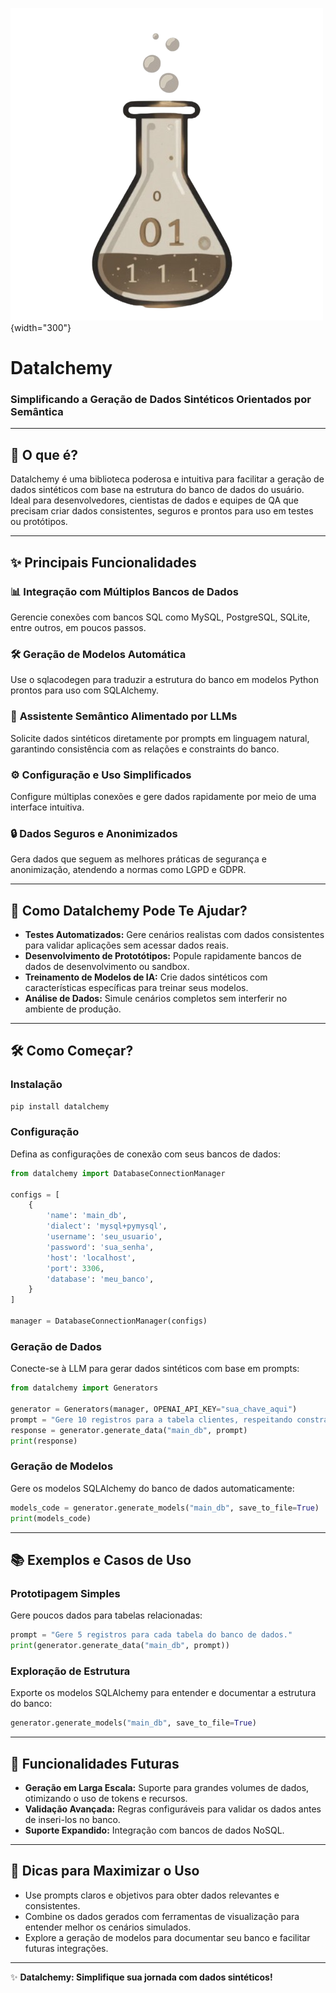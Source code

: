 ![Datalchemy](assets/DATALCHEMY_.png){width="300"}

# **Datalchemy**


### **Simplificando a Geração de Dados Sintéticos Orientados por Semântica**

---

## 📌 **O que é?**

Datalchemy é uma biblioteca poderosa e intuitiva para facilitar a geração de dados sintéticos com base na estrutura do banco de dados do usuário. Ideal para desenvolvedores, cientistas de dados e equipes de QA que precisam criar dados consistentes, seguros e prontos para uso em testes ou protótipos.

---

## ✨ **Principais Funcionalidades**

### 📊 **Integração com Múltiplos Bancos de Dados**
Gerencie conexões com bancos SQL como MySQL, PostgreSQL, SQLite, entre outros, em poucos passos.

### 🛠️ **Geração de Modelos Automática**
Use o sqlacodegen para traduzir a estrutura do banco em modelos Python prontos para uso com SQLAlchemy.

### 🤖 **Assistente Semântico Alimentado por LLMs**
Solicite dados sintéticos diretamente por prompts em linguagem natural, garantindo consistência com as relações e constraints do banco.

### ⚙️ **Configuração e Uso Simplificados**
Configure múltiplas conexões e gere dados rapidamente por meio de uma interface intuitiva.

### 🔒 **Dados Seguros e Anonimizados**
Gera dados que seguem as melhores práticas de segurança e anonimização, atendendo a normas como LGPD e GDPR.

---

## 🚀 **Como Datalchemy Pode Te Ajudar?**

- **Testes Automatizados:** Gere cenários realistas com dados consistentes para validar aplicações sem acessar dados reais.
- **Desenvolvimento de Prototótipos:** Popule rapidamente bancos de dados de desenvolvimento ou sandbox.
- **Treinamento de Modelos de IA:** Crie dados sintéticos com características específicas para treinar seus modelos.
- **Análise de Dados:** Simule cenários completos sem interferir no ambiente de produção.

---

## 🛠️ **Como Começar?**

### **Instalação**

```bash
pip install datalchemy
```

### **Configuração**

Defina as configurações de conexão com seus bancos de dados:

```python
from datalchemy import DatabaseConnectionManager

configs = [
    {
        'name': 'main_db',
        'dialect': 'mysql+pymysql',
        'username': 'seu_usuario',
        'password': 'sua_senha',
        'host': 'localhost',
        'port': 3306,
        'database': 'meu_banco',
    }
]

manager = DatabaseConnectionManager(configs)
```

### **Geração de Dados**

Conecte-se à LLM para gerar dados sintéticos com base em prompts:

```python
from datalchemy import Generators

generator = Generators(manager, OPENAI_API_KEY="sua_chave_aqui")
prompt = "Gere 10 registros para a tabela clientes, respeitando constraints."
response = generator.generate_data("main_db", prompt)
print(response)
```

### **Geração de Modelos**

Gere os modelos SQLAlchemy do banco de dados automaticamente:

```python
models_code = generator.generate_models("main_db", save_to_file=True)
print(models_code)
```

---

## 📚 **Exemplos e Casos de Uso**

### **Prototipagem Simples**

Gere poucos dados para tabelas relacionadas:

```python
prompt = "Gere 5 registros para cada tabela do banco de dados."
print(generator.generate_data("main_db", prompt))
```

### **Exploração de Estrutura**

Exporte os modelos SQLAlchemy para entender e documentar a estrutura do banco:

```python
generator.generate_models("main_db", save_to_file=True)
```

---

## 🔮 **Funcionalidades Futuras**

- **Geração em Larga Escala:** Suporte para grandes volumes de dados, otimizando o uso de tokens e recursos.
- **Validação Avançada:** Regras configuráveis para validar os dados antes de inseri-los no banco.
- **Suporte Expandido:** Integração com bancos de dados NoSQL.

---

## 📢 **Dicas para Maximizar o Uso**

- Use prompts claros e objetivos para obter dados relevantes e consistentes.
- Combine os dados gerados com ferramentas de visualização para entender melhor os cenários simulados.
- Explore a geração de modelos para documentar seu banco e facilitar futuras integrações.

---

✨ **Datalchemy: Simplifique sua jornada com dados sintéticos!**
